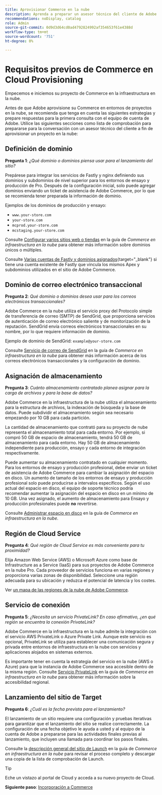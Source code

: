 ```yaml
---
title: Aprovisionar Commerce en la nube
description: Aprenda a preparar un asesor técnico del cliente de Adobe para aprovisionar su Adobe Commerce en proyectos de infraestructura en la nube.
recommendations: noDisplay, catalog
role: Admin
source-git-commit: 0d9d3d64cd0ad4792824992af354653f61e4388d
workflow-type: tm+mt
source-wordcount: '751'
ht-degree: 0%

---
```


# Requisitos previos de Commerce en Cloud Provisioning

Empecemos e iniciemos su proyecto de Commerce en la infraestructura en la nube.

Antes de que Adobe aprovisione su Commerce en entornos de proyectos en la nube, se recomienda que tenga en cuenta las siguientes estrategias y prepare respuestas para la primera consulta con el equipo de cuenta de Adobe. Utilice las siguientes secciones como lista de comprobación para prepararse para la conversación con un asesor técnico del cliente a fin de aprovisionar un proyecto en la nube:

## Definición de dominio

**Pregunta 1**: _¿Qué dominio o dominios piensa usar para el lanzamiento del sitio?_

Prepárese para integrar los servicios de Fastly y nginx definiendo sus dominios y subdominios de nivel superior para los entornos de ensayo y producción de Pro. Después de la configuración inicial, solo puede agregar dominios enviando un ticket de asistencia de Adobe Commerce, por lo que se recomienda tener preparada la información de dominio.

Ejemplos de los dominios de producción y ensayo:

- `www.your-store.com`
- `your-store.com`
- `mcprod.your-store.com`
- `mcstaging.your-store.com`

Consulte [Configurar varios sitios web o tiendas](../cloud-guide/store/multiple-sites.md) en la guía de _Commerce en infraestructura en la nube_ para obtener más información sobre dominios únicos o múltiples.

Consulte [Varias cuentas de Fastly y dominios asignados](https://experienceleague.adobe.com/es/docs/commerce-on-cloud/user-guide/cdn/fastly#multiple-fastly-accounts-and-assigned-domains){target="_blank"} si tiene una cuenta existente de Fastly que vincula los mismos Apex y subdominios utilizados en el sitio de Adobe Commerce.

## Dominio de correo electrónico transaccional

**Pregunta 2**: _Qué dominio o dominios desea usar para los correos electrónicos transaccionales?_

Adobe Commerce en la nube utiliza el servicio proxy del Protocolo simple de transferencia de correo (SMTP) de SendGrid, que proporciona servicios de autenticación de correo electrónico saliente y de monitorización de la reputación. SendGrid envía correos electrónicos transaccionales en su nombre, por lo que requiere información de dominio.

Ejemplo de dominio de SendGrid: `example@your-store.com`

Consulte [Servicio de correo de SendGrid](../cloud-guide/project/sendgrid.md) en la guía de _Commerce en infraestructura en la nube_ para obtener más información acerca de los correos electrónicos transaccionales y la configuración de dominio.

## Asignación de almacenamiento

**Pregunta 3**: _Cuánto almacenamiento contratado planea asignar para la carga de archivos y para la base de datos?_

Adobe Commerce en la infraestructura de la nube utiliza el almacenamiento para la estructura de archivos, la indexación de búsqueda y la base de datos. Puede subdividir el almacenamiento según sea necesario empezando por 10 GB para cada partición.

La cantidad de almacenamiento que contrató para su proyecto de nube representa el almacenamiento total para cada entorno. Por ejemplo, si compró 50 GB de espacio de almacenamiento, tendrá 50 GB de almacenamiento para cada entorno. Hay 50 GB de almacenamiento independiente para producción, ensayo y cada entorno de integración respectivamente.

Puede aumentar su almacenamiento contratado en cualquier momento. Para los entornos de ensayo y producción profesional, debe enviar un ticket de asistencia de Adobe Commerce para cambiar la asignación del espacio en disco. Un aumento de tamaño de los entornos de ensayo y producción profesional solo puede producirse a intervalos específicos. Según el uso actual del espacio en disco, el equipo de soporte técnico podría recomendar aumentar la asignación del espacio en disco en un mínimo de 10 GB. Una vez asignado, el aumento de almacenamiento para Ensayo y producción profesionales puede **no** revertirse.

Consulte [Administrar espacio en disco](../cloud-guide/storage/manage-disk-space.md) en la guía de _Commerce en infraestructura en la nube_.

## Región de Cloud Service

**Pregunta 4**: _Qué región de Cloud Service es más conveniente para tu proximidad?_

Elija Amazon Web Service (AWS) o Microsoft Azure como base de Infrastructure as a Service (IaaS) para sus proyectos de Adobe Commerce en la nube Pro. Cada proveedor de servicios funciona en varias regiones y proporciona varias zonas de disponibilidad. Seleccione una región adecuada para su ubicación y reduzca el potencial de latencia y los costes.

Ver [un mapa de las regiones de la nube de Adobe Commerce](../cloud-guide/overview.md).

## Servicio de conexión

**Pregunta 5**: _¿Necesita un servicio PrivateLink? En caso afirmativo, ¿en qué región se encuentra la conexión PrivateLink?_

Adobe Commerce en la infraestructura en la nube admite la integración con el servicio AWS PrivateLink o Azure Private Link. Aunque este servicio es opcional, PrivateLink se utiliza para establecer una comunicación segura y privada entre entornos de infraestructura en la nube con servicios y aplicaciones alojados en sistemas externos.

Es importante tener en cuenta la estrategia del servicio en la nube (AWS o Azure) para que la instancia de Adobe Commerce sea accesible dentro de la misma región. Consulte [Servicio PrivateLink](../cloud-guide/development/privatelink-service.md) en la guía de _Commerce en infraestructura en la nube_ para obtener más información sobre la accesibilidad regional.

## Lanzamiento del sitio de Target

**Pregunta 6**: _¿Cuál es la fecha prevista para el lanzamiento?_

El lanzamiento de un sitio requiere una configuración y pruebas iterativas para garantizar que el lanzamiento del sitio se realice correctamente. La configuración de una fecha objetivo le ayuda a usted y al equipo de la cuenta de Adobe a prepararse para las actividades finales previas al lanzamiento, que incluyen una llamada para coordinar los pasos finales.

Consulte la [descripción general del sitio de Launch](../cloud-guide/launch/overview.md) en la guía de _Commerce en infraestructura en la nube_ para revisar el proceso completo y descargar una copia de la lista de comprobación de Launch.

>[!TIP]
>
> Eche un vistazo al portal de Cloud y acceda a su nuevo proyecto de Cloud.
>
>**Siguiente paso**: [Incorporación a Commerce](onboarding.md)
